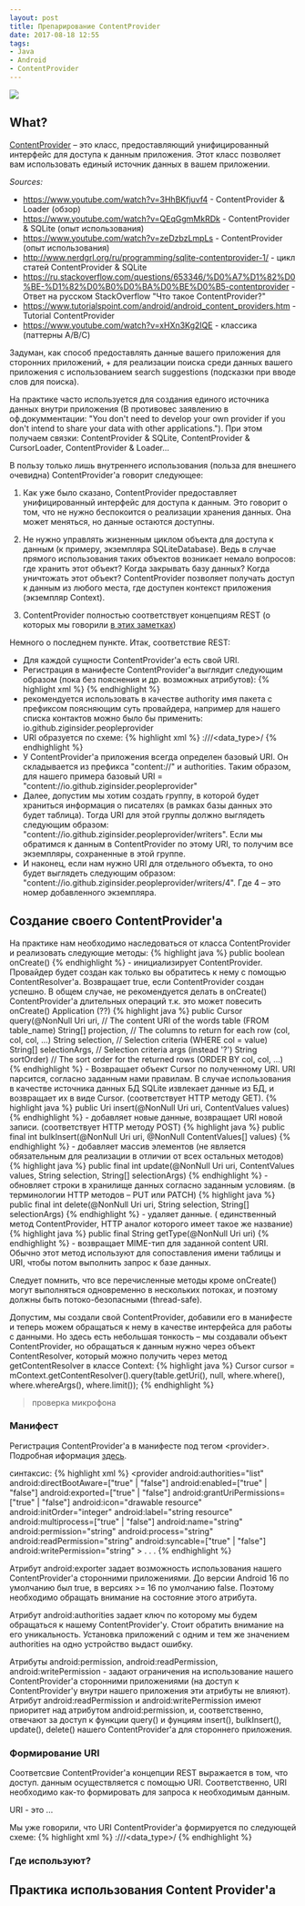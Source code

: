 ```yaml
---
layout: post
title: Препарирование ContentProvider
date: 2017-08-18 12:55
tags:
- Java
- Android
- ContentProvider
---
```

<img src="{{ site.baseurl }}/images/content.jpg">

## What?

<a href="https://developer.android.com/guide/topics/providers/content-providers.html?hl=ru">ContentProvider</a> – это класс, предоставляющий унифицированный интерфейс для доступа к данным приложения. Этот класс позволяет вам использовать единый источник данных в вашем приложении.

*Sources:*
- <a href="https://www.youtube.com/watch?v=3HhBKfjuvf4">https://www.youtube.com/watch?v=3HhBKfjuvf4</a> - ContentProvider & Loader (обзор)
- <a href="https://www.youtube.com/watch?v=QEqGgmMkRDk">https://www.youtube.com/watch?v=QEqGgmMkRDk</a> - ContentProvider & SQLite (опыт использования)
- <a href="https://www.youtube.com/watch?v=zeDzbzLmpLs">https://www.youtube.com/watch?v=zeDzbzLmpLs</a> - ContentProvider (опыт использования)
- <a href="http://www.nerdgrl.org/ru/programming/sqlite-contentprovider-1/">http://www.nerdgrl.org/ru/programming/sqlite-contentprovider-1/</a> - цикл статей ContentProvider & SQLite
- <a href="https://ru.stackoverflow.com/questions/653346/%D0%A7%D1%82%D0%BE-%D1%82%D0%B0%D0%BA%D0%BE%D0%B5-contentprovider">https://ru.stackoverflow.com/questions/653346/%D0%A7%D1%82%D0%BE-%D1%82%D0%B0%D0%BA%D0%BE%D0%B5-contentprovider</a> - Ответ на русском StackOverflow "Что такое ContentProvider?"
- <a href="https://www.tutorialspoint.com/android/android_content_providers.htm">https://www.tutorialspoint.com/android/android_content_providers.htm</a> - Tutorial ContentProvider
- <a href="https://www.youtube.com/watch?v=xHXn3Kg2IQE">https://www.youtube.com/watch?v=xHXn3Kg2IQE</a> - классика (паттерны A/B/C)

Задуман, как способ предоставлять данные вашего приложения для сторонних приложений, + для реализации поиска среди данных вашего приложения с использованием search suggestions (подсказки при вводе слов для поиска).

На практике часто используется для создания единого источника данных внутри приложения (В противовес заявлению в оф.докумментации: "You don't need to develop your own provider if you don't intend to share your data with other applications."). При этом получаем связки: ContentProvider & SQLite, ContentProvider & CursorLoader, ContentProvider & Loader...

В пользу только лишь внутреннего использования (польза для внешнего очевидна) ContentProvider'a говорит следующее:

1. Как уже было сказано, ContentProvider предоставляет унифицированный интерфейс для доступа к данным. Это говорит о том, что не нужно беспокоится о реализации хранения данных. Она может меняться, но данные остаются доступны.

2. Не нужно управлять жизненным циклом объекта для доступа к данным (к примеру, экземпляра SQLiteDatabase). Ведь в случае прямого использования таких объектов возникает немало вопросов: где хранить этот объект? Когда закрывать базу данных? Когда уничтожать этот объект? ContentProvider позволяет получать доступ к данным из любого места, где доступен контекст приложения (экземпляр Context).

3. ContentProvider полностью соответствует концепциям REST (о которых мы говорили <a href="https://ziginsider.github.io/rest-api/">в этих заметках</a>)

Немного о последнем пункте. Итак, соответствие REST:

- Для каждой сущности ContentProvider'a есть свой URI. 
- Регистрация в манифесте ContentProvider'a выглядит следующим образом (пока без пояснения и др. возможных атрибутов):
{% highlight xml %}
<provider
   android:name=".peopleprovider"
   android:authorities="io.github.ziginsider.peopleprovider"
   android:exported="false"/>
{% endhighlight %}
- рекомендуется использовать в качестве authority имя пакета с префиксом поясняющим суть провайдера, например для нашего списка контактов можно было бы применить: io.github.ziginsider.peopleprovider
- URI образуется по схеме:
{% highlight xml %}
<prefix>://<authority>/<data_type>/<id>
{% endhighlight %}
- У ContentProvider'a приложения всегда определен базовый URI. Он складывается из префикса "content://" и authorities. Таким образом, для нашего примера базовый URI = "content://io.github.ziginsider.peopleprovider"
- Далее, допустим мы хотим создать группу, в которой будет храниться информация о писателях (в рамках базы данных это будет таблица). Тогда URI для этой группы должно выглядеть следующим образом: "content://io.github.ziginsider.peopleprovider/writers". Если мы обратимся к данным в ContentProvider по этому URI, то получим все экземпляры, сохраненные в этой группе.  
- И наконец, если нам нужно URI для отдельного объекта, то оно будет выглядеть следующим образом: "content://io.github.ziginsider.peopleprovider/writers/4". Где 4 – это номер добавленного экземпляра. 

## Создание своего СontentProvider'a

На практике нам необходимо наследоваться от класса ContentProvider и реализовать следующие методы:
{% highlight java %}
public boolean onCreate()
{% endhighlight %} - инициализирует ContentProvider. Провайдер будет создан как только вы обратитесь к нему с помощью ContentResolver'a. Возвращает true, если ContentProvider создан успешно. В общем случае, не рекомендуется делать в onCreate() ContentProvider'a длительных операций т.к. это может повесить onCreate() Application (??)
{% highlight java %}
public Cursor query(@NonNull Uri uri,     // The content URI of the words table (FROM table_name)
            String[] projection,          // The columns to return for each row (col, col, col, ...)
            String selection,             // Selection criteria (WHERE col = value)
            String[] selectionArgs,       // Selection criteria args (instead '?')
            String sortOrder)             // The sort order for the returned rows (ORDER BY col, col, ...)
{% endhighlight %} -  Возвращает объект Cursor по полученному URI. URI парсится, согласно заданным нами правилам. В случае использования в качестве источника данных БД SQLite извлекает данные из БД, и возвращает их в виде Cursor. (соответствует HTTP методу GET). 
{% highlight java %}
public Uri insert(@NonNull Uri uri, 
            ContentValues values)
{% endhighlight %} - добавляет новые данные, возвращает URI новой записи. (соответствует HTTP методу POST)
{% highlight java %}
public final int bulkInsert(@NonNull Uri uri, 
            @NonNull ContentValues[] values)
{% endhighlight %} - добавляет массив элементов (не является обязательным для реализации в отличии от всех остальных методов)
{% highlight java %}
public final int update(@NonNull Uri uri, 
            ContentValues values, 
            String selection, 
            String[] selectionArgs)
{% endhighlight %} - обновляет строки в хранилище данных согласно заданным условиям. (в терминологии HTTP методов – PUT или PATCH)
{% highlight java %}
public final int delete(@NonNull Uri uri, 
            String selection, 
            String[] selectionArgs)
{% endhighlight %} - удаляет данные. ( единственный метод ContentProvider, HTTP аналог которого имеет такое же название)
{% highlight java %}
public final String getType(@NonNull Uri uri)
{% endhighlight %} - возвращает MIME-тип для заданной content URI. Обычно этот метод используют для сопоставления имени таблицы и URI, чтобы потом выполнить запрос к базе данных.

Следует помнить, что все перечисленные методы кроме onCreate() могут выполняться одновременно в нескольких потоках, и поэтому должны быть потоко-безопасными (thread-safe).

Допустим, мы создали свой ContentProvider, добавили его в манифесте и теперь можем обращаться к нему в качестве интерфейса для работы с данными. Но здесь есть небольшая тонкость – мы создавали объект ContentProvider, но обращаться к данным нужно через объект ContentResolver, который можно получить через метод getContentResolver в классе Context:
{% highlight java %}
Cursor cursor = mContext.getContentResolver().query(table.getUri(), 
            null, 
            where.where(), 
            where.whereArgs(), 
            where.limit());
{% endhighlight %}


> проверка микрофона

### Манифест

Регистрация ContentProvider'a в манифесте под тегом &lt;provider&gt;. Подробная иформация <a href="https://developer.android.com/guide/topics/manifest/provider-element.html?hl=ru#prmsn">здесь</a>.

синтаксис:
{% highlight xml %}
<provider android:authorities="list"
          android:directBootAware=["true" | "false"]
          android:enabled=["true" | "false"]
          android:exported=["true" | "false"]
          android:grantUriPermissions=["true" | "false"]
          android:icon="drawable resource"
          android:initOrder="integer"
          android:label="string resource"
          android:multiprocess=["true" | "false"]
          android:name="string"
          android:permission="string"
          android:process="string"
          android:readPermission="string"
          android:syncable=["true" | "false"]
          android:writePermission="string" >
    . . .
</provider>
{% endhighlight %}

Атрибут android:exporter задает возможность использования нашего ContentProvider'a сторонними приложениями. До версии Android 16 по умолчанию был true, в версиях >= 16 по умолчанию false. Поэтому необходимо обращать внимание на состояние этого атрибута.

Атрибут android:authorities задает ключ по которому мы будем обращаться к нашему ContentProvider'у. Стоит обратить внимание на его уникальность. Установка приложений с одним и тем же значением authorities на одно устройство выдаст ошибку.

Атрибуты android:permission, android:readPermission, android:writePermission - задают ограничения на использование нашего ContentProvider'a сторонними приложениями (на доступ к ContentProvider'у внутри нашего приложения эти атрибуты не влияют). Атрибут android:readPermission и android:writePermission имеют приоритет над атрибутом android:permission, и, соответственно, отвечают за доступ к функции query() и фунциям insert(), bulkInsert(), update(), delete() нашего ContentProvider'a для стороннего приложения.


### Формирование URI

Соответсвие ContentProvider'a концепции REST выражается в том, что доступ. данным осуществляется с помощью URI. Соответственно, URI необходимо как-то формировать для запроса к необходимым данным.

URI - это ...

Мы уже говорили, что URI ContentProvider'a формируется по следующей схеме:
{% highlight xml %}
<prefix>://<authority>/<data_type>/<id>
{% endhighlight %}
   

### Где используют?

## Практика использования Content Provider'a
